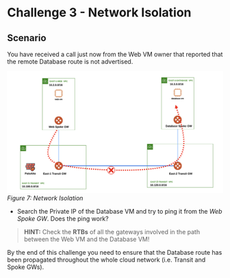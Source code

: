 # Challenge 3 - Network Isolation

## Scenario

You have received a call just now from the Web VM owner that reported that the remote Database route is not advertised.

![Lab Overview](images/segmentation2.png)
_Figure 7: Network Isolation_

* Search the Private IP of the Database VM and try to ping it from the *Web Spoke GW*. 
  Does the ping work?

> **HINT:**
>Check the **RTBs** of all the gateways involved in the path between the Web VM and the Database VM!

By the end of this challenge you need to ensure that the Database route has been propagated throughout the whole cloud network (i.e. Transit and Spoke GWs).
